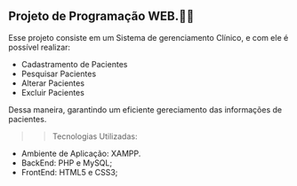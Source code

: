 ## Projeto de Programação WEB.👩‍💻

Esse projeto consiste em um Sistema de gerenciamento Clínico, e com ele é possível realizar:
 - Cadastramento de Pacientes
 - Pesquisar Pacientes
 - Alterar Pacientes
 - Excluir Pacientes

Dessa maneira, garantindo um eficiente gereciamento das informações de pacientes.
   
>>Tecnologias Utilizadas:
- Ambiente de Aplicação: XAMPP.
- BackEnd: PHP e MySQL;
- FrontEnd: HTML5 e CSS3;
  

